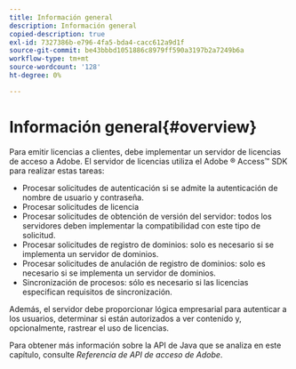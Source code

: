 ```yaml
---
title: Información general
description: Información general
copied-description: true
exl-id: 7327386b-e796-4fa5-bda4-cacc612a9d1f
source-git-commit: be43bbbd1051886c8979ff590a3197b2a7249b6a
workflow-type: tm+mt
source-wordcount: '128'
ht-degree: 0%

---
```


# Información general{#overview}

Para emitir licencias a clientes, debe implementar un servidor de licencias de acceso a Adobe. El servidor de licencias utiliza el Adobe ® Access™ SDK para realizar estas tareas:

* Procesar solicitudes de autenticación si se admite la autenticación de nombre de usuario y contraseña.
* Procesar solicitudes de licencia
* Procesar solicitudes de obtención de versión del servidor: todos los servidores deben implementar la compatibilidad con este tipo de solicitud.
* Procesar solicitudes de registro de dominios: solo es necesario si se implementa un servidor de dominios.
* Procesar solicitudes de anulación de registro de dominios: solo es necesario si se implementa un servidor de dominios.
* Sincronización de procesos: sólo es necesario si las licencias especifican requisitos de sincronización.

Además, el servidor debe proporcionar lógica empresarial para autenticar a los usuarios, determinar si están autorizados a ver contenido y, opcionalmente, rastrear el uso de licencias.

Para obtener más información sobre la API de Java que se analiza en este capítulo, consulte *Referencia de API de acceso de Adobe*.
